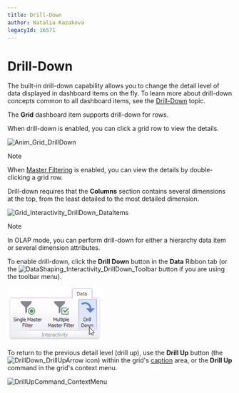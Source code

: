 ```yaml
---
title: Drill-Down
author: Natalia Kazakova
legacyId: 16571
---
```

# Drill-Down
The built-in drill-down capability allows you to change the detail level of data displayed in dashboard items on the fly. To learn more about drill-down concepts common to all dashboard items, see the [Drill-Down](../../../interactivity/drill-down.md) topic.

The **Grid** dashboard item supports drill-down for rows.

When drill-down is enabled, you can click a grid row to view the details.

![Anim_Grid_DrillDown](../../../../../images/img19684.gif)

> [!NOTE]
> When [Master Filtering](../../cards/interactivity/master-filtering.md) is enabled, you can view the details by double-clicking a grid row.

Drill-down requires that the **Columns** section contains several dimensions at the top, from the least detailed to the most detailed dimension.

![Grid_Interactivity_DrillDown_DataItems](../../../../../images/img19685.png)

> [!NOTE]
> In OLAP mode, you can perform drill-down for either a hierarchy data item or several dimension attributes.

To enable drill-down, click the **Drill Down** button in the **Data** Ribbon tab (or the ![DataShaping_Interactivity_DrillDown_Toolbar](../../../../../images/img19513.png) button if you are using the toolbar menu).

![DataShaping_Interactivity_DrillDown_Ribbon](../../../../../images/img19415.png)

To return to the previous detail level (drill up), use the **Drill Up** button (the ![DrillDown_DrillUpArrow](../../../../../images/img18627.png) icon) within the grid's [caption](../../../dashboard-layout/dashboard-item-caption.md) area, or the **Drill Up** command in the grid's context menu.

![DrillUpCommand_ContextMenu](../../../../../images/img22786.png)